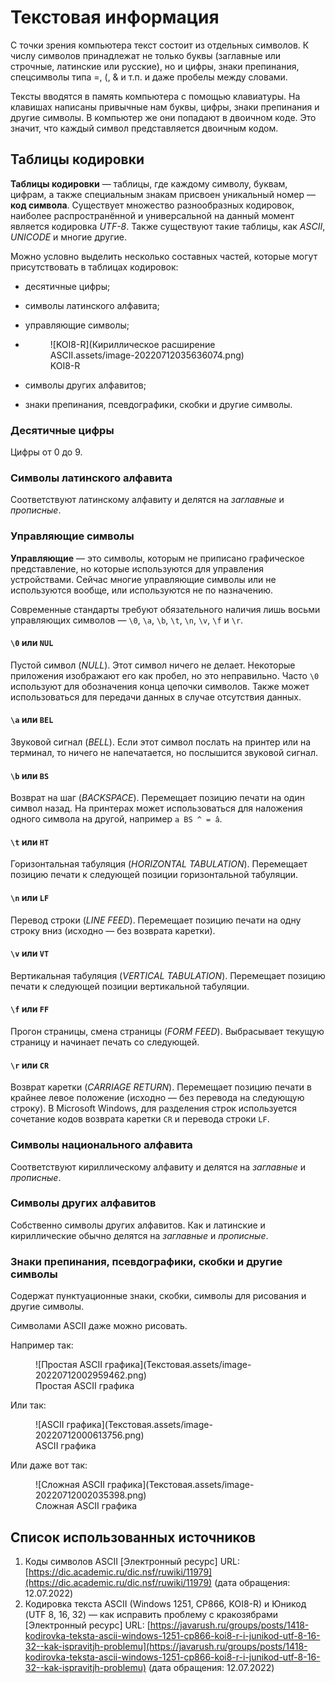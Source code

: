 # Текстовая информация

С точки зрения компьютера текст состоит из отдельных символов. К числу символов принадлежат не только буквы (заглавные или строчные, латинские или русские), но и цифры, знаки препинания, спецсимволы типа $=$, $($, $\&$ и т.п. и даже пробелы между словами.

Тексты вводятся в память компьютера с помощью клавиатуры. На клавишах написаны привычные нам буквы, цифры, знаки препинания и другие символы. В компьютер же они попадают в двоичном коде. Это значит, что каждый символ представляется двоичным кодом.

## Таблицы кодировки

**Таблицы кодировки** — таблицы, где каждому символу, буквам, цифрам, а также специальным знакам присвоен уникальный номер — **код символа**. Существует множество разнообразных кодировок, наиболее распространённой и универсальной на данный момент является кодировка *UTF-8*. Также существуют такие таблицы, как *ASCII*, *UNICODE* и многие другие.

Можно условно выделить несколько составных частей, которые могут присутствовать в таблицах кодировок:

- десятичные цифры;
- символы латинского алфавита;
- управляющие символы;
- <figure markdown>
    ![KOI8-R](Кириллическое расширение ASCII.assets/image-20220712035636074.png)
    <figcaption>KOI8-R</figcaption>
  </figure>

- символы других алфавитов;
- знаки препинания, псевдографики, скобки и другие символы.

### Десятичные цифры

Цифры от $0$ до $9$.

### Символы латинского алфавита

Соответствуют латинскому алфавиту и делятся на *заглавные* и *прописные*.

### Управляющие символы

**Управляющие** — это символы, которым не приписано графическое представление, но которые используются для управления устройствами. Сейчас многие управляющие символы или не используются вообще, или используются не по назначению.

Современные стандарты требуют обязательного наличия лишь восьми управляющих символов — `\0`, `\a`, `\b`, `\t`, `\n`, `\v`, `\f` и `\r`.

#### `\0` или `NUL`

Пустой символ (*NULL*). Этот символ ничего не делает. Некоторые приложения изображают его как пробел, но это неправильно. Часто `\0` используют для обозначения конца цепочки символов. Также может использоваться для передачи данных в случае отсутствия данных.

#### `\a` или `BEL` 

Звуковой сигнал (*BELL*). Если этот символ послать на принтер или на терминал, то ничего не напечатается, но послышится звуковой сигнал.

#### `\b` или `BS`

Возврат на шаг (*BACKSPACE*). Перемещает позицию печати на один символ назад. На принтерах может использоваться для наложения одного символа на другой, например `a BS ^ = â`.

#### `\t` или `HT`

Горизонтальная табуляция (*HORIZONTAL TABULATION*). Перемещает позицию печати к следующей позиции горизонтальной табуляции.

#### `\n` или `LF`

Перевод строки (*LINE FEED*). Перемещает позицию печати на одну строку вниз (исходно — без возврата каретки).

#### `\v` или `VT`

 Вертикальная табуляция (*VERTICAL TABULATION*). Перемещает позицию печати к следующей позиции вертикальной табуляции.

#### `\f` или `FF`

Прогон страницы, смена страницы (*FORM FEED*). Выбрасывает текущую страницу и начинает печать со следующей.

#### `\r` или `CR`

Возврат каретки (*CARRIAGE RETURN*). Перемещает позицию печати в крайнее левое положение (исходно — без перевода на следующую строку). В Microsoft Windows, для разделения строк используется сочетание кодов возврата каретки `CR` и перевода строки `LF`.

### Символы национального алфавита

Соответствуют кириллическому алфавиту и делятся на *заглавные* и *прописные*.

### Символы других алфавитов

Собственно символы других алфавитов. Как и латинские и кириллические обычно делятся на *заглавные* и *прописные*.

### Знаки препинания, псевдографики, скобки и другие символы

Содержат пунктуационные знаки, скобки, символы для рисования и другие символы.

Символами ASCII даже можно рисовать.

Например так:

<figure markdown>
  ![Простая ASCII графика](Текстовая.assets/image-20220712002959462.png)
  <figcaption>Простая ASCII графика</figcaption>
</figure>
Или так:

<figure markdown>
  ![ASCII графика](Текстовая.assets/image-20220712000613756.png)
  <figcaption>ASCII графика</figcaption>
</figure>
Или даже вот так:

<figure markdown>
  ![Сложная ASCII графика](Текстовая.assets/image-20220712002035398.png)
  <figcaption>Сложная ASCII графика</figcaption>
</figure>

## Список использованных источников

1. Коды символов ASCII [Электронный ресурс] URL: [https://dic.academic.ru/dic.nsf/ruwiki/11979](https://dic.academic.ru/dic.nsf/ruwiki/11979) (дата обращения: 12.07.2022)
2. Кодировка текста ASCII (Windows 1251, CP866, KOI8-R) и Юникод (UTF 8, 16, 32) — как исправить проблему с кракозябрами [Электронный ресурс] URL: [https://javarush.ru/groups/posts/1418-kodirovka-teksta-ascii-windows-1251-cp866-koi8-r-i-junikod-utf-8-16-32--kak-ispravitjh-problemu](https://javarush.ru/groups/posts/1418-kodirovka-teksta-ascii-windows-1251-cp866-koi8-r-i-junikod-utf-8-16-32--kak-ispravitjh-problemu) (дата обращения: 12.07.2022)